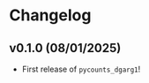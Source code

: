 # Changelog

<!--next-version-placeholder-->

## v0.1.0 (08/01/2025)

- First release of `pycounts_dgarg1`!